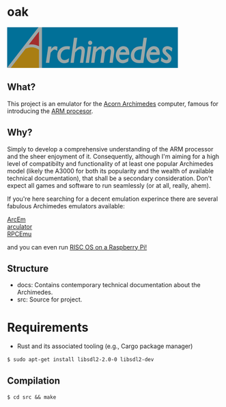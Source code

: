 # oak

![Archimedes logo](./docs/Archimedes-logo.png)

## What?

This project is an emulator for the [Acorn Archimedes](https://en.wikipedia.org/wiki/Acorn_Archimedes)
computer, famous for introducing the [ARM procesor](https://en.wikipedia.org/wiki/ARM_Architecture).

## Why?

Simply to develop a comprehensive understanding of the ARM processor and the sheer 
enjoyment of it. Consequently, although I'm aiming for a high level of compatibilty and 
functionality of at least one popular Archimedes model (likely the A3000 for both 
its popularity and the wealth of available technical documentation), that shall
be a secondary consideration. Don't expect all games and software to run seamlessly 
(or at all, really, ahem).

If you're here searching for a decent emulation experince there are several 
fabulous Archimedes emulators available:

[ArcEm](http://arcem.sourceforge.net)  
[arculator](http://b-em.bbcmicro.com/arculator)  
[RPCEmu](https://www.marutan.net/rpcemuspoon)  

and you can even run [RISC OS on a Raspberry Pi!](https://www.riscosopen.org/content/downloads/raspberry-pi)

## Structure

* docs: Contains contemporary technical documentation about the Archimedes.  
* src: Source for project.

# Requirements

+ Rust and its associated tooling (e.g., Cargo package manager)
```
$ sudo apt-get install libsdl2-2.0-0 libsdl2-dev
```

## Compilation

```
$ cd src && make
```



